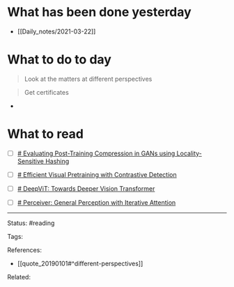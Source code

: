 # What has been done yesterday

- [[Daily_notes/2021-03-22]]

# What to do to day
>Look at the matters at different perspectives

>Get certificates

- 

# What to read

- [ ] [# Evaluating Post-Training Compression in GANs using Locality-Sensitive Hashing](https://arxiv.org/abs/2103.11912)
- [ ] [# Efficient Visual Pretraining with Contrastive Detection](https://arxiv.org/abs/2103.10957)
- [ ] [# DeepViT: Towards Deeper Vision Transformer](https://arxiv.org/abs/2103.11886)
- [ ] [# Perceiver: General Perception with Iterative Attention](https://arxiv.org/abs/2103.03206)



---
Status: #reading

Tags: 

References:
- [[quote_20190101#^different-perspectives]]

Related: 
